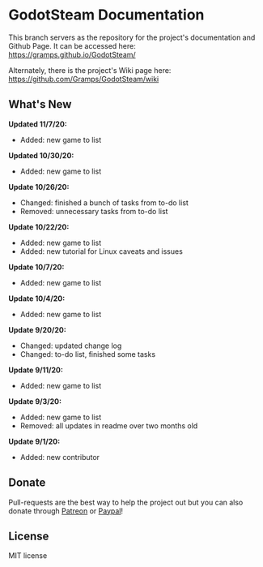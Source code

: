 # GodotSteam Documentation

This branch servers as the repository for the project's documentation and Github Page. It can be accessed here: https://gramps.github.io/GodotSteam/

Alternately, there is the project's Wiki page here: https://github.com/Gramps/GodotSteam/wiki

What's New
-------------
**Updated 11/7/20:**
- Added: new game to list

**Updated 10/30/20:**
- Added: new game to list

**Update 10/26/20:**
- Changed: finished a bunch of tasks from to-do list
- Removed: unnecessary tasks from to-do list

**Update 10/22/20:**
- Added: new game to list
- Added: new tutorial for Linux caveats and issues

**Update 10/7/20:**
- Added: new game to list

**Update 10/4/20:**
- Added: new game to list

**Update 9/20/20:**
- Changed: updated change log
- Changed: to-do list, finished some tasks

**Update 9/11/20:**
- Added: new game to list

**Update 9/3/20:**
- Added: new game to list
- Removed: all updates in readme over two months old

**Update 9/1/20:**
- Added: new contributor

Donate
-------------
Pull-requests are the best way to help the project out but you can also donate through [Patreon](https://patreon.com/coaguco) or [Paypal](https://www.paypal.me/sithlordkyle)!

License
-------------
MIT license